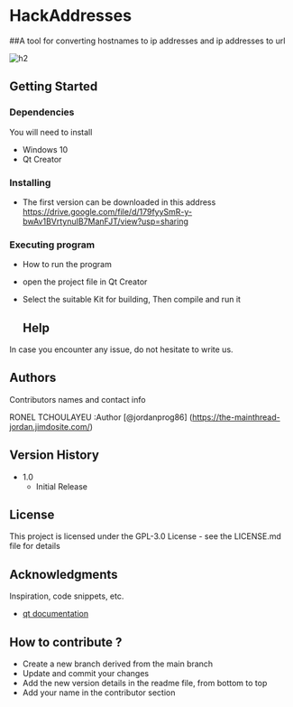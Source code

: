 # HackAddresses
##A tool for converting hostnames to ip addresses and ip addresses to url

![h2](https://github.com/jordanprog86/HackAddresses/assets/33041215/23174e38-b21f-430a-aea0-054563f010cc)

## Getting Started

### Dependencies
You will need to install 
* Windows 10
* Qt Creator
### Installing
* The first version can be downloaded in this address https://drive.google.com/file/d/179fyySmR-y-bwAv1BVrtynuIB7ManFJT/view?usp=sharing
### Executing program

* How to run the program
* open the project file in Qt Creator
* Select the suitable Kit for building, Then compile and run it

  ## Help

In case you encounter any issue, do not hesitate to write us.


## Authors

Contributors names and contact info

RONEL TCHOULAYEU :Author [@jordanprog86] (https://the-mainthread-jordan.jimdosite.com/)

## Version History

* 1.0
    * Initial Release

## License

This project is licensed under the GPL-3.0 License - see the LICENSE.md file for details

## Acknowledgments

Inspiration, code snippets, etc.
* [qt documentation]([https://doc.qt.io/])

## How to contribute ?
* Create a new branch derived from the main branch
* Update and commit your changes
* Add the new version details in the readme file, from bottom to top
* Add your name in the contributor section
